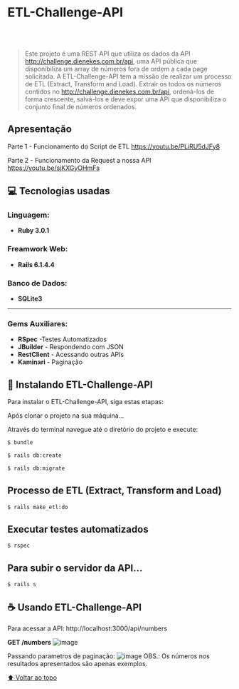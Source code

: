 # ETL-Challenge-API

 <br><br>
>  Este projeto é uma REST API que utiliza os dados da API http://challenge.dienekes.com.br/api, uma API pública que disponibiliza um array de números fora de ordem a cada page solicitada. A ETL-Challenge-API tem a missão de realizar um processo de ETL (Extract, Transform and Load). Extrair os todos os números contidos no http://challenge.dienekes.com.br/api, ordená-los de forma crescente, salvá-los e deve expor uma API que disponibiliza o conjunto final de números ordenados.


## Apresentação
Parte 1 - Funcionamento do Script de ETL
https://youtu.be/PLiRU5dJFy8

Parte 2 - Funcionamento da Request a nossa API
https://youtu.be/sjKXGyOHmFs

## 💻 Tecnologias usadas

### Linguagem:
* <b>Ruby 3.0.1</b>

### Freamwork Web:
*  <b>Rails 6.1.4.4</b>

### Banco de Dados:
* <b>SQLite3</b>
-------------------------
### Gems Auxiliares:
- <b>RSpec</b> -Testes Automatizados
- <b>JBuilder</b> - Respondendo com JSON
- <b>RestClient</b> - Acessando outras APIs
- <b>Kaminari</b> - Paginação

## 🚀 Instalando ETL-Challenge-API

Para instalar o ETL-Challenge-API, siga estas etapas:

Após clonar o projeto na sua máquina... 

Através do terminal navegue até o diretório do projeto e execute: 

```bash
$ bundle
```
```bash
$ rails db:create
```
```bash
$ rails db:migrate
```

## Processo de ETL (Extract, Transform and Load)
```bash
$ rails make_etl:do
```
## Executar testes automatizados
```bash
$ rspec
```

## Para subir o servidor da API...
```bash
$ rails s
```


## ☕ Usando ETL-Challenge-API

Para acessar a API: 
http://localhost:3000/api/numbers

<b>GET /numbers</b>
![image](https://user-images.githubusercontent.com/68911852/151863249-93f45fb0-5376-4024-a9f7-7dbf1bce83c5.png)

Passando parametros de paginação: 
![image](https://user-images.githubusercontent.com/68911852/151863329-b4aae0c3-db75-437b-a3db-2ada7f923332.png)
OBS.: Os números nos resultados apresentados são apenas exemplos. 






[⬆ Voltar ao topo](#ETL-Challenge-API)<br>
